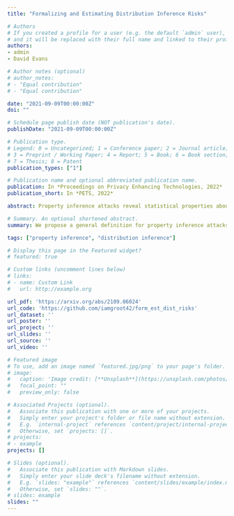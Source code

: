 ```yaml
---
title: "Formalizing and Estimating Distribution Inference Risks"

# Authors
# If you created a profile for a user (e.g. the default `admin` user), write the username (folder name) here 
# and it will be replaced with their full name and linked to their profile.
authors:
- admin
- David Evans

# Author notes (optional)
# author_notes:
# - "Equal contribution"
# - "Equal contribution"

date: "2021-09-09T00:00:00Z"
doi: ""

# Schedule page publish date (NOT publication's date).
publishDate: "2021-09-09T00:00:00Z"

# Publication type.
# Legend: 0 = Uncategorized; 1 = Conference paper; 2 = Journal article;
# 3 = Preprint / Working Paper; 4 = Report; 5 = Book; 6 = Book section;
# 7 = Thesis; 8 = Patent
publication_types: ["1"]

# Publication name and optional abbreviated publication name.
publication: In *Proceedings on Privacy Enhancing Technologies, 2022*
publication_short: In *PETS, 2022*

abstract: Property inference attacks reveal statistical properties about a training set but are difficult to distinguish from the intrinsic purpose of statistical machine learning, namely to produce models that capture statistical properties about a distribution. Motivated by Yeom et al.'s membership inference framework, we propose a formal and general definition of property inference attacks. The proposed notion describes attacks that can distinguish between possible training distributions, extending beyond previous property inference attacks that infer the ratio of a particular type of data in the training data set such as the proportion of females. We show how our definition captures previous property inference attacks as well as a new attack that can reveal the average node degree or clustering coefficient of a training graph. Our definition also enables a theorem that connects the maximum possible accuracy of inference attacks distinguishing between distributions to the effective size of dataset leaked by the model. To quantify and understand property inference risks, we conduct a series of experiments across a range of different distributions using both black-box and white-box attacks. Our results show that inexpensive attacks are often as effective as expensive meta-classifier attacks, and that there are surprising asymmetries in the effectiveness of attacks. We also extend the state-of-the-art property inference attack to work on convolutional neural networks, and propose techniques to help identify parameters in a model that leak the most information, thus significantly lowering resource requirements for meta-classifier attacks.

# Summary. An optional shortened abstract.
summary: We propose a general definition for property inference attacks that supports arbitrary properties, along with a notion of effective dataset size to quantify property inference leakage. Experiments reveal how similar distributions can have starkly different attack success rates, and simple attacks can yield non-trivial accuracy.

tags: ["property inference", "distribution inference"]

# Display this page in the Featured widget?
# featured: true

# Custom links (uncomment lines below)
# links:
# - name: Custom Link
#   url: http://example.org

url_pdf: 'https://arxiv.org/abs/2109.06024'
url_code: 'https://github.com/iamgroot42/form_est_dist_risks'
url_dataset: ''
url_poster: ''
url_project: ''
url_slides: ''
url_source: ''
url_video: ''

# Featured image
# To use, add an image named `featured.jpg/png` to your page's folder. 
# image:
#   caption: 'Image credit: [**Unsplash**](https://unsplash.com/photos/pLCdAaMFLTE)'
#   focal_point: ""
#   preview_only: false

# Associated Projects (optional).
#   Associate this publication with one or more of your projects.
#   Simply enter your project's folder or file name without extension.
#   E.g. `internal-project` references `content/project/internal-project/index.md`.
#   Otherwise, set `projects: []`.
# projects:
# - example
projects: []

# Slides (optional).
#   Associate this publication with Markdown slides.
#   Simply enter your slide deck's filename without extension.
#   E.g. `slides: "example"` references `content/slides/example/index.md`.
#   Otherwise, set `slides: ""`.
# slides: example
slides: ""
---
```


<!-- {{% callout note %}}
Click the *Cite* button above to demo the feature to enable visitors to import publication metadata into their reference management software.
{{% /callout %}}

{{% callout note %}}
Create your slides in Markdown - click the *Slides* button to check out the example.
{{% /callout %}}

Supplementary notes can be added here, including [code, math, and images](https://wowchemy.com/docs/writing-markdown-latex/). -->
